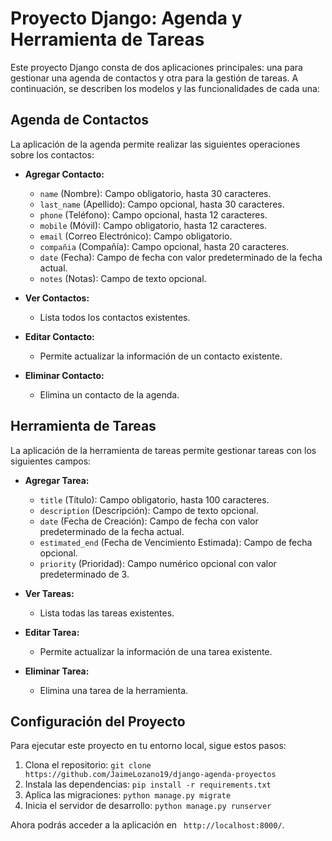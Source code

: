 # Proyecto Django: Agenda y Herramienta de Tareas

Este proyecto Django consta de dos aplicaciones principales: una para gestionar una agenda de contactos y otra para la gestión de tareas. A continuación, se describen los modelos y las funcionalidades de cada una:

## Agenda de Contactos

La aplicación de la agenda permite realizar las siguientes operaciones sobre los contactos:

- **Agregar Contacto:**
  - `name` (Nombre): Campo obligatorio, hasta 30 caracteres.
  - `last_name` (Apellido): Campo opcional, hasta 30 caracteres.
  - `phone` (Teléfono): Campo opcional, hasta 12 caracteres.
  - `mobile` (Móvil): Campo obligatorio, hasta 12 caracteres.
  - `email` (Correo Electrónico): Campo obligatorio.
  - `compañia` (Compañía): Campo opcional, hasta 20 caracteres.
  - `date` (Fecha): Campo de fecha con valor predeterminado de la fecha actual.
  - `notes` (Notas): Campo de texto opcional.

- **Ver Contactos:**
  - Lista todos los contactos existentes.

- **Editar Contacto:**
  - Permite actualizar la información de un contacto existente.

- **Eliminar Contacto:**
  - Elimina un contacto de la agenda.

## Herramienta de Tareas

La aplicación de la herramienta de tareas permite gestionar tareas con los siguientes campos:

- **Agregar Tarea:**
  - `title` (Título): Campo obligatorio, hasta 100 caracteres.
  - `description` (Descripción): Campo de texto opcional.
  - `date` (Fecha de Creación): Campo de fecha con valor predeterminado de la fecha actual.
  - `estimated_end` (Fecha de Vencimiento Estimada): Campo de fecha opcional.
  - `priority` (Prioridad): Campo numérico opcional con valor predeterminado de 3.

- **Ver Tareas:**
  - Lista todas las tareas existentes.

- **Editar Tarea:**
  - Permite actualizar la información de una tarea existente.

- **Eliminar Tarea:**
  - Elimina una tarea de la herramienta.

## Configuración del Proyecto

Para ejecutar este proyecto en tu entorno local, sigue estos pasos:

1. Clona el repositorio: `git clone https://github.com/JaimeLozano19/django-agenda-proyectos`
2. Instala las dependencias: `pip install -r requirements.txt`
3. Aplica las migraciones: `python manage.py migrate`
4. Inicia el servidor de desarrollo: `python manage.py runserver`

Ahora podrás acceder a la aplicación  en ` http://localhost:8000/`.


